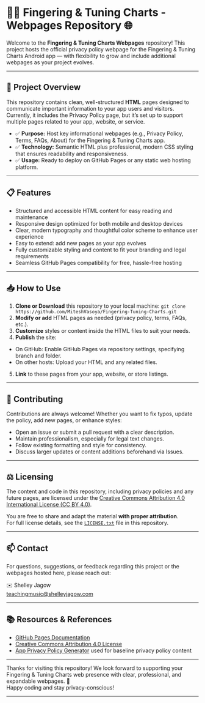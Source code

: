 # 🎷🎵 Fingering & Tuning Charts - Webpages Repository 🌐

Welcome to the **Fingering & Tuning Charts Webpages** repository! This project hosts the official privacy policy webpage for the Fingering & Tuning Charts Android app — with flexibility to grow and include additional webpages as your project evolves.

---

## 🚀 Project Overview

This repository contains clean, well-structured **HTML** pages designed to communicate important information to your app users and visitors. Currently, it includes the Privacy Policy page, but it’s set up to support multiple pages related to your app, website, or service.

- ✅ **Purpose:** Host key informational webpages (e.g., Privacy Policy, Terms, FAQs, About) for the Fingering & Tuning Charts app.
- ✅ **Technology:** Semantic HTML plus professional, modern CSS styling that ensures readability and responsiveness.
- ✅ **Usage:** Ready to deploy on GitHub Pages or any static web hosting platform.

---

## 📋 Features

- Structured and accessible HTML content for easy reading and maintenance
- Responsive design optimized for both mobile and desktop devices
- Clear, modern typography and thoughtful color scheme to enhance user experience
- Easy to extend: add new pages as your app evolves
- Fully customizable styling and content to fit your branding and legal requirements
- Seamless GitHub Pages compatibility for free, hassle-free hosting

---

## 📥 How to Use

1. **Clone or Download** this repository to your local machine:
```git clone https://github.com/MiteshVasoya/Fingering-Tuning-Charts.git```
2. **Modify or add** HTML pages as needed (privacy policy, terms, FAQs, etc.).
3. **Customize** styles or content inside the HTML files to suit your needs.
4. **Publish** the site:
- On GitHub: Enable GitHub Pages via repository settings, specifying branch and folder.
- On other hosts: Upload your HTML and any related files.
5. **Link** to these pages from your app, website, or store listings.

---

## 🤝 Contributing

Contributions are always welcome! Whether you want to fix typos, update the policy, add new pages, or enhance styles:

- Open an issue or submit a pull request with a clear description.
- Maintain professionalism, especially for legal text changes.
- Follow existing formatting and style for consistency.
- Discuss larger updates or content additions beforehand via Issues.

---

## ⚖️ Licensing

The content and code in this repository, including privacy policies and any future pages, are licensed under the [Creative Commons Attribution 4.0 International License (CC BY 4.0)](https://creativecommons.org/licenses/by/4.0/).

You are free to share and adapt the material **with proper attribution**.  
For full license details, see the [`LICENSE.txt`](LICENSE.txt) file in this repository.

---

## 📫 Contact

For questions, suggestions, or feedback regarding this project or the webpages hosted here, please reach out:

✉️ Shelley Jagow  
teachingmusic@shelleyjagow.com

---

## 📚 Resources & References

- [GitHub Pages Documentation](https://docs.github.com/en/pages)  
- [Creative Commons Attribution 4.0 License](https://creativecommons.org/licenses/by/4.0/)  
- [App Privacy Policy Generator](https://app-privacy-policy-generator.firebaseapp.com/) used for baseline privacy policy content

---

Thanks for visiting this repository! We look forward to supporting your Fingering & Tuning Charts web presence with clear, professional, and expandable webpages. 🙌  
Happy coding and stay privacy-conscious!

---
